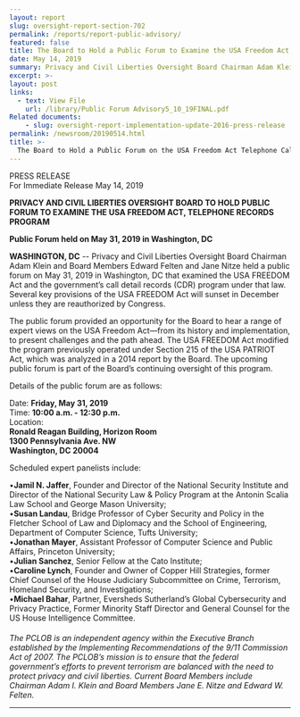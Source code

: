 ```yaml
---
layout: report
slug: oversight-report-section-702
permalink: /reports/report-public-advisory/
featured: false
title: The Board to Hold a Public Forum to Examine the USA Freedom Act Telephone Records Program on May 31.
date: May 14, 2019
summary: Privacy and Civil Liberties Oversight Board Chairman Adam Klein and Board Members Edward Felten and Jane Nitze held a public forum on May 31, 2019 in Washington, DC that examined the USA FREEDOM Act and the government’s call detail records (CDR) program under that law.   Several key provisions of the USA FREEDOM Act will sunset in December unless they are reauthorized by Congress.  
excerpt: >-
layout: post
links:
  - text: View File
    url: /library/Public Forum Advisory5_10_19FINAL.pdf
Related documents:
    - slug: oversight-report-implementation-update-2016-press-release
permalink: /newsroom/20190514.html
title: >-
  The Board to Hold a Public Forum on the USA Freedom Act Telephone Call Records Program on May 31.  
---
```

PRESS RELEASE  
For Immediate Release
May 14, 2019

**PRIVACY AND CIVIL LIBERTIES OVERSIGHT BOARD TO HOLD PUBLIC FORUM TO EXAMINE THE USA FREEDOM ACT, TELEPHONE RECORDS PROGRAM**  

****Public Forum held on May 31, 2019 in Washington, DC****
 
**WASHINGTON, DC** --  Privacy and Civil Liberties Oversight Board Chairman Adam Klein and Board Members Edward Felten and Jane Nitze held a public forum on May 31, 2019 in Washington, DC that examined the USA FREEDOM Act and the government’s call detail records (CDR) program under that law.   Several key provisions of the USA FREEDOM Act will sunset in December unless they are reauthorized by Congress.  

The public forum provided an opportunity for the Board to hear a range of expert views on the USA Freedom Act—from its history and implementation, to present challenges and the path ahead.  The USA FREEDOM Act modified the program previously operated under Section 215 of the USA PATRIOT Act, which was analyzed in a 2014 report by the Board.  The upcoming public forum is part of the Board’s continuing oversight of this program.

Details of the public forum are as follows:  

Date: **Friday, May 31, 2019**  
Time: **10:00 a.m. - 12:30 p.m.**  
Location:  
**Ronald Reagan Building, Horizon Room  
1300 Pennsylvania Ave. NW  
Washington, DC 20004**


Scheduled expert panelists include:

•**Jamil N. Jaffer**, Founder and Director of the National Security Institute and Director of the National Security Law & Policy Program at the Antonin Scalia Law School and George Mason University;  
•**Susan Landau**, Bridge Professor of Cyber Security and Policy in the Fletcher School of Law and Diplomacy and the School of Engineering, Department of Computer Science, Tufts University;  
•**Jonathan Mayer**, Assistant Professor of Computer Science and Public Affairs, Princeton University;  
•**Julian Sanchez**, Senior Fellow at the Cato Institute;  
•**Caroline Lynch**, Founder and Owner of Copper Hill Strategies, former Chief Counsel of the House Judiciary Subcommittee on Crime, Terrorism, Homeland Security, and Investigations;  
•**Michael Bahar**, Partner, Eversheds Sutherland’s Global Cybersecurity and Privacy Practice, Former Minority Staff Director and General Counsel for the US House Intelligence Committee.  


####


*The PCLOB is an independent agency within the Executive Branch established by the Implementing Recommendations of the 9/11 Commission Act of 2007.  The PCLOB’s mission is to ensure that the federal government’s efforts to prevent terrorism are balanced with the need to protect privacy and civil liberties.  Current Board Members include Chairman Adam I. Klein and Board Members Jane E. Nitze and Edward W. Felten.*

---
